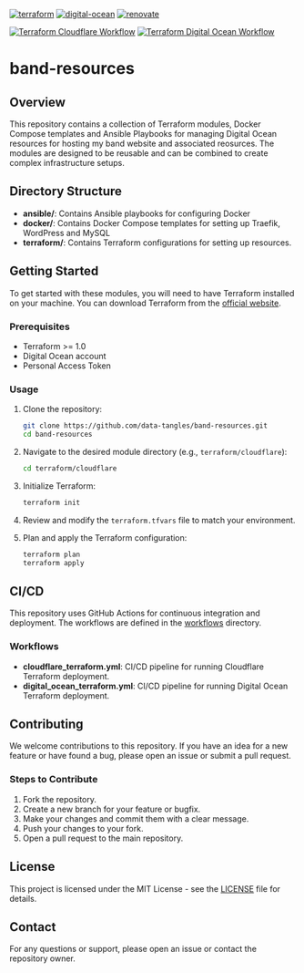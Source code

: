 [![terraform](https://img.shields.io/badge/Terraform-purple?style=for-the-badge&logo=terraform)](https://www.terraform.io/)
[![digital-ocean](https://img.shields.io/badge/digitalocean-blue?style=for-the-badge&logo=digitalocean)](https://www.digitalocean.com)
[![renovate](https://img.shields.io/badge/renovate-enabled-brightgreen?style=for-the-badge&logo=renovatebot)](https://github.com/renovatebot/renovate)

[![Terraform Cloudflare Workflow](https://github.com/data-tangles/band-resources/actions/workflows/cloudflare_terraform.yml/badge.svg)](https://github.com/data-tangles/band-resources/actions/workflows/cloudflare_terraform.yml)
[![Terraform Digital Ocean Workflow](https://github.com/data-tangles/band-resources/actions/workflows/digital_ocean_terraform.yml/badge.svg)](https://github.com/data-tangles/band-resources/actions/workflows/digital_ocean_terraform.yml)

# band-resources

## Overview 
This repository contains a collection of Terraform modules, Docker Compose templates and Ansible Playbooks for managing Digital Ocean resources for hosting my band website and associated reosurces. The modules are designed to be reusable and can be combined to create complex infrastructure setups.

## Directory Structure
- **ansible/**: Contains Ansible playbooks for configuring Docker
- **docker/**: Contains Docker Compose templates for setting up Traefik, WordPress and MySQL
- **terraform/**: Contains Terraform configurations for setting up resources.

## Getting Started
To get started with these modules, you will need to have Terraform installed on your machine. You can download Terraform from the [official website](https://www.terraform.io/downloads.html).

### Prerequisites
- Terraform >= 1.0
- Digital Ocean account
- Personal Access Token

### Usage
1. Clone the repository:
    ```sh
    git clone https://github.com/data-tangles/band-resources.git
    cd band-resources
    ```

2. Navigate to the desired module directory (e.g., `terraform/cloudflare`):
    ```sh
    cd terraform/cloudflare
    ```

3. Initialize Terraform:
    ```sh
    terraform init
    ```

4. Review and modify the `terraform.tfvars` file to match your environment.

5. Plan and apply the Terraform configuration:
    ```sh
    terraform plan
    terraform apply
    ```

## CI/CD
This repository uses GitHub Actions for continuous integration and deployment. The workflows are defined in the [workflows](./.github/workflows) directory.

### Workflows
- **cloudflare_terraform.yml**: CI/CD pipeline for running Cloudflare Terraform deployment.
- **digital_ocean_terraform.yml**: CI/CD pipeline for running Digital Ocean Terraform deployment.

## Contributing
We welcome contributions to this repository. If you have an idea for a new feature or have found a bug, please open an issue or submit a pull request.

### Steps to Contribute
1. Fork the repository.
2. Create a new branch for your feature or bugfix.
3. Make your changes and commit them with a clear message.
4. Push your changes to your fork.
5. Open a pull request to the main repository.

## License
This project is licensed under the MIT License - see the [LICENSE](http://_vscodecontentref_/4) file for details.

## Contact
For any questions or support, please open an issue or contact the repository owner.